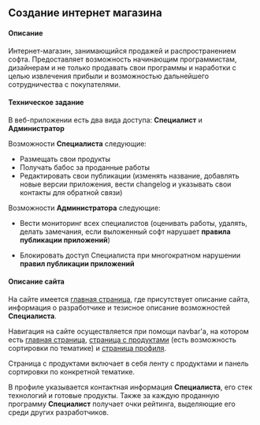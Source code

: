 ## Создание интернет магазина

#### Описание

Интернет-магазин, занимающийся продажей и распространением софта. Предоставляет возможность начинающим программистам, дизайнерам и не только продавать свои программы и наработки с целью извлечения прибыли и возможностью дальнейшего сотрудничества с покупателями. 

#### Техническое задание

В веб-приложении есть два вида доступа: **Специалист** и **Администратор**

Возможности **Специалиста** следующие:

* Размещать свои продукты
* Получать бабос за проданные работы
* Редактировать свои публикации (изменять название, добавлять новые версии приложения, вести changelog и указывать свои контакты для обратной связи)

Возможности **Администратора** следующие:

* Вести мониторинг всех специалистов (оценивать работы, удалять, делать замечания, если выложенный софт нарушает **правила публикации приложений**)

* Блокировать доступ Специалиста при многократном нарушении **правил публикации приложений**

#### Описание сайта

На сайте имеется <u>главная страница</u>, где присутствует описание сайта, информация о разработчике и тезисное описание возможностей **Специалиста**. 

Навигация на сайте осуществляется при помощи navbar'а, на котором есть <u>главная страница</u>, <u>страница с продуктами</u> (есть возможность сортировки по тематике) и <u>страница профиля</u>.

Страница с продуктами включает в себя ленту с продуктами и панель сортировки по конкретной тематике.

В профиле указывается контактная информация **Специалиста**, его стек технологий и готовые продукты. Также за каждую проданную программу **Специалист** получает очки рейтинга, выделяющие его среди других разработчиков.